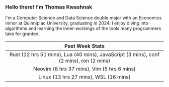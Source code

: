 
### Hello there! I'm Thomas Kwashnak

I'm a Computer Science and Data Science double major with an Economics
minor at Quinnipiac University, graduating in 2024.
I enjoy diving into algorithms and learning the inner-workings of the tools
many programmers take for granted.

| Past Week Stats |
| :---: |
| Rust (12 hrs 51 mins), Lua (40 mins), JavaScript (3 mins), conf (2 mins), ron (2 mins) |
| Neovim (8 hrs 37 mins), Vim (5 hrs 6 mins) |
| Linux (13 hrs 27 mins), WSL (16 mins) |

